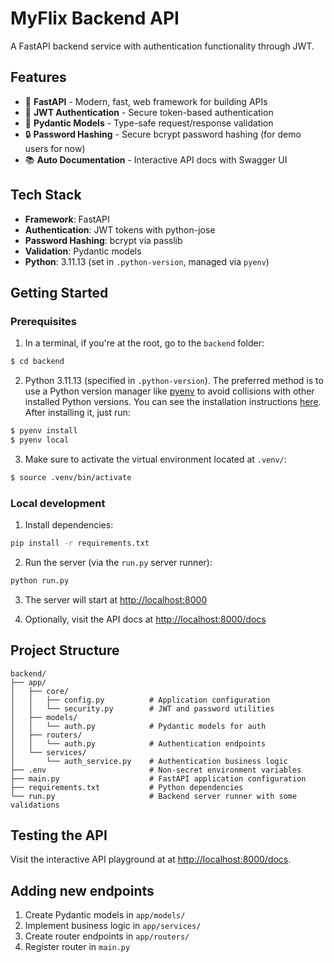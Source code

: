 # MyFlix Backend API

A FastAPI backend service with authentication functionality through JWT.

## Features

- 🚀 **FastAPI** - Modern, fast, web framework for building APIs
- 🔐 **JWT Authentication** - Secure token-based authentication
- 📝 **Pydantic Models** - Type-safe request/response validation
- 🔒 **Password Hashing** - Secure bcrypt password hashing (for demo users for now)
- 📚 **Auto Documentation** - Interactive API docs with Swagger UI

## Tech Stack

- **Framework**: FastAPI
- **Authentication**: JWT tokens with python-jose
- **Password Hashing**: bcrypt via passlib
- **Validation**: Pydantic models
- **Python**: 3.11.13 (set in `.python-version`, managed via `pyenv`)

## Getting Started

### Prerequisites

1. In a terminal, if you're at the root, go to the `backend` folder:
```bash
$ cd backend
```

2. Python 3.11.13 (specified in `.python-version`). The preferred method is to use a
Python version manager like [pyenv](https://github.com/pyenv/pyenv) to avoid collisions
with other installed Python versions. You can see the installation instructions
[here](https://github.com/pyenv/pyenv?tab=readme-ov-file#installation).
After installing it, just run:
```bash
$ pyenv install
$ pyenv local
```

3. Make sure to activate the virtual environment located at `.venv/`:
```bash
$ source .venv/bin/activate
```

### Local development

1. Install dependencies:
```bash
pip install -r requirements.txt
```

2. Run the server (via the `run.py` server runner):
```bash
python run.py
```

3. The server will start at [http://localhost:8000](http://localhost:8000)

4. Optionally, visit the API docs at [http://localhost:8000/docs](http://localhost:8000/docs)


## Project Structure

```
backend/
├── app/
│   ├── core/
│   │   ├── config.py          # Application configuration
│   │   └── security.py        # JWT and password utilities
│   ├── models/
│   │   └── auth.py            # Pydantic models for auth
│   ├── routers/
│   │   └── auth.py            # Authentication endpoints
│   └── services/
│       └── auth_service.py    # Authentication business logic
├── .env                       # Non-secret environment variables
├── main.py                    # FastAPI application configuration
├── requirements.txt           # Python dependencies
└── run.py                     # Backend server runner with some validations
```


## Testing the API

Visit the interactive API playground at at [http://localhost:8000/docs](http://localhost:8000/docs).

## Adding new endpoints

1. Create Pydantic models in `app/models/`
2. Implement business logic in `app/services/`
3. Create router endpoints in `app/routers/`
4. Register router in `main.py`
